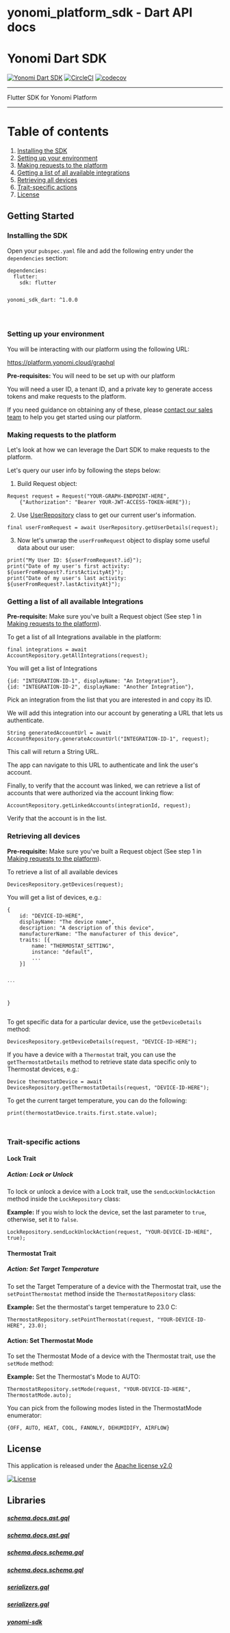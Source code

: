 


# yonomi_platform_sdk - Dart API docs


<h1 id="yonomi-dart-sdk">Yonomi Dart SDK</h1>
<p><a href="https://www.yonomi.co/"><img src="https://img.shields.io/badge/Yonomi-SDK:_Dart-lightgrey.svg?colorA=ffd500&amp;colorB=5c5c5c" alt="Yonomi Dart SDK"></a>
<a href="https://app.circleci.com/pipelines/github/Yonomi/yonomi-dart-sdk"><img src="https://circleci.com/gh/Yonomi/yonomi-dart-sdk/tree/main.svg?style=shield&amp;circle-token=470fbce0775849f45768cb551352807a5652f75f" alt="CircleCI"></a>
<a href="https://codecov.io/gh/Yonomi/yonomi-dart-sdk"><img src="https://codecov.io/gh/Yonomi/yonomi-dart-sdk/branch/main/graph/badge.svg?token=L99ZQAQIOI" alt="codecov"></a></p>
<hr>
<p>Flutter SDK for Yonomi Platform</p>
<hr>
<h1 id="table-of-contents">Table of contents</h1>
<ol>
<li><a href="#install-sdk">Installing the SDK</a></li>
<li><a href="#setup-env">Setting up your environment</a></li>
<li><a href="#first-request">Making requests to the platform</a></li>
<li><a href="#account-flow">Getting a list of all available integrations</a></li>
<li><a href="#retrieve-devices">Retrieving all devices</a></li>
<li><a href="#trait-actions">Trait-specific actions</a></li>
<li><a href="#license">License</a></li>
</ol>
<h2 id="getting-started">Getting Started</h2>
<h3 id="installing-the-sdk-a-nameinstall-sdka">Installing the SDK <a name="install-sdk"></a></h3>
<p>Open your <code>pubspec.yaml</code> file and add the following entry under the <code>dependencies</code> section:</p>
<pre class="language-dart"><code>dependencies:
  flutter:
    sdk: flutter
    
  yonomi_sdk_dart: ^1.0.0
  
</code></pre>
<h3 id="setting-up-your-environmenta-namesetup-enva">Setting up your environment<a name="setup-env"></a></h3>
<p>You will be interacting with our platform using the following URL:</p>
<p><a href="https://platform.yonomi.cloud/graphql">https://platform.yonomi.cloud/graphql</a></p>
<p><strong>Pre-requisites:</strong> You will need to be set up with our platform</p>
<p>You will need a user ID, a tenant ID, and a private key to generate access tokens and make requests to the platform.</p>
<p>If you need guidance on obtaining any of these, please <a href="https://www.yonomi.co/contact-us">contact our sales team</a> to help you get started using our platform.</p>
<h3 id="making-requests-to-the-platform-a-namefirst-requesta">Making requests to the platform <a name="first-request"></a></h3>
<p>Let's look at how we can leverage the Dart SDK to make requests to the platform.</p>
<p>Let's query our user info by following the steps below:</p>
<ol>
<li>Build Request object:</li>
</ol>
<pre class="language-dart"><code>Request request = Request("YOUR-GRAPH-ENDPOINT-HERE",
    {"Authorization": "Bearer YOUR-JWT-ACCESS-TOKEN-HERE"});
</code></pre>
<ol start="2">
<li>Use <a href="">UserRepository</a> class to get our current user's information.</li>
</ol>
<pre class="language-dart"><code>final userFromRequest = await UserRepository.getUserDetails(request);
</code></pre>
<ol start="3">
<li>Now let's unwrap the <code>userFromRequest</code> object to display some useful data about our user:</li>
</ol>
<pre class="language-dart"><code>print("My User ID: ${userFromRequest?.id}");
print("Date of my user's first activity: ${userFromRequest?.firstActivityAt}");
print("Date of my user's last activity: ${userFromRequest?.lastActivityAt}");
</code></pre>
<h3 id="getting-a-list-of-all-available-integrations-a-nameaccount-flowa">Getting a list of all available Integrations <a name="account-flow"></a></h3>
<p><strong>Pre-requisite:</strong> Make sure you've built a Request object (See step 1 in <a href="#first-request">Making requests to the platform</a>).</p>
<p>To get a list of all Integrations available in the platform:</p>
<pre class="language-dart"><code>final integrations = await AccountRepository.getAllIntegrations(request);
</code></pre>
<p>You will get a list of Integrations</p>
<pre class="language-dart"><code>{id: "INTEGRATION-ID-1", displayName: "An Integration"},
{id: "INTEGRATION-ID-2", displayName: "Another Integration"},
</code></pre>
<p>Pick an integration from the list that you are interested in and copy its ID.</p>
<p>We will add this integration into our account by generating a URL that lets us authenticate.</p>
<pre class="language-dart"><code>String generatedAccountUrl = await AccountRepository.generateAccountUrl("INTEGRATION-ID-1", request);
</code></pre>
<p>This call will return a String URL.</p>
<p>The app can navigate to this URL to authenticate and link the user's account.</p>
<p>Finally, to verify that the account was linked, we can retrieve a list of accounts that were authorized via the account linking flow:</p>
<pre class="language-dart"><code>AccountRepository.getLinkedAccounts(integrationId, request);
</code></pre>
<p>Verify that the account is in the list.</p>
<h3 id="retrieving-all-devices-a-nameretrieve-devicesa">Retrieving all devices <a name="retrieve-devices"></a></h3>
<p><strong>Pre-requisite:</strong> Make sure you've built a Request object (See step 1 in <a href="#first-request">Making requests to the platform</a>).</p>
<p>To retrieve a list of all available devices</p>
<pre class="language-dart"><code>DevicesRepository.getDevices(request);
</code></pre>
<p>You will get a list of devices, e.g.:</p>
<pre class="language-dart"><code>{
    id: "DEVICE-ID-HERE",
    displayName: "The device name",
    description: "A description of this device",
    manufacturerName: "The manufacturer of this device",
    traits: [{
    	name: "THERMOSTAT_SETTING",
    	instance: "default",
    	...
    }]
    
    ...
}
</code></pre>
<p>To get specific data for a particular device, use the <code>getDeviceDetails</code> method:</p>
<pre class="language-dart"><code>DevicesRepository.getDeviceDetails(request, "DEVICE-ID-HERE");
</code></pre>
<p>If you have a device with a <code>Thermostat</code> trait, you can use the <code>getThermostatDetails</code> method to retrieve state data specific only to Thermostat devices, e.g.:</p>
<pre class="language-dart"><code>Device thermostatDevice = await DevicesRepository.getThermostatDetails(request, "DEVICE-ID-HERE");
</code></pre>
<p>To get the current target temperature, you can do the following:</p>
<pre class="language-dart"><code>print(thermostatDevice.traits.first.state.value);

</code></pre>
<h3 id="trait-specific-actions-a-nametrait-actionsa">Trait-specific actions <a name="trait-actions"></a></h3>
<h4 id="lock-trait">Lock Trait</h4>
<h5 id="action-lock-or-unlock">Action: Lock or Unlock</h5>
<p>To lock or unlock a device with a Lock trait, use the <code>sendLockUnlockAction</code> method inside the <code>LockRepository</code> class:</p>
<p><strong>Example:</strong> If you wish to lock the device, set the last parameter to <code>true</code>, otherwise, set it to <code>false</code>.</p>
<pre class="language-dart"><code>LockRepository.sendLockUnlockAction(request, "YOUR-DEVICE-ID-HERE", true);
</code></pre>
<h4 id="thermostat-trait">Thermostat Trait</h4>
<h5 id="action-set-target-temperature">Action: Set Target Temperature</h5>
<p>To set the Target Temperature of a device with the Thermostat trait, use the <code>setPointThermostat</code> method inside the <code>ThermostatRepository</code> class:</p>
<p><strong>Example:</strong> Set the thermostat's target temperature to 23.0 C:</p>
<pre class="language-dart"><code>ThermostatRepository.setPointThermostat(request, "YOUR-DEVICE-ID-HERE", 23.0);
</code></pre>
<h4 id="action-set-thermostat-mode">Action: Set Thermostat Mode</h4>
<p>To set the Thermostat Mode of a device with the Thermostat trait, use the <code>setMode</code> method:</p>
<p><strong>Example:</strong> Set the Thermostat's Mode to AUTO:</p>
<pre class="language-dart"><code>ThermostatRepository.setMode(request, "YOUR-DEVICE-ID-HERE", ThermostatMode.auto);
</code></pre>
<p>You can pick from the following modes listed in the ThermostatMode enumerator:</p>
<pre class="language-dart"><code>{OFF, AUTO, HEAT, COOL, FANONLY, DEHUMIDIFY, AIRFLOW}
</code></pre>
<h2 id="license-a-namelicensea">License <a name="license"></a></h2>
<p>This application is released under the <a href="LICENSE">Apache license v2.0</a></p>
<p><a href="https://opensource.org/licenses/Apache-2.0"><img src="https://img.shields.io/badge/License-Apache%202.0-blue.svg" alt="License"></a></p>


## Libraries

##### [schema.docs.ast.gql](third_party_yonomi_graphql_schema_schema.docs.ast.gql/third_party_yonomi_graphql_schema_schema.docs.ast.gql-library.md)
 


##### [schema.docs.ast.gql](third_party_yonomi_graphql_schema___generated___schema.docs.ast.gql/third_party_yonomi_graphql_schema___generated___schema.docs.ast.gql-library.md)
 


##### [schema.docs.schema.gql](third_party_yonomi_graphql_schema_schema.docs.schema.gql/third_party_yonomi_graphql_schema_schema.docs.schema.gql-library.md)
 


##### [schema.docs.schema.gql](third_party_yonomi_graphql_schema___generated___schema.docs.schema.gql/third_party_yonomi_graphql_schema___generated___schema.docs.schema.gql-library.md)
 


##### [serializers.gql](third_party_yonomi_graphql_schema_serializers.gql/third_party_yonomi_graphql_schema_serializers.gql-library.md)
 


##### [serializers.gql](third_party_yonomi_graphql_schema___generated___serializers.gql/third_party_yonomi_graphql_schema___generated___serializers.gql-library.md)
 


##### [yonomi-sdk](yonomi-sdk/yonomi-sdk-library.md)
 








